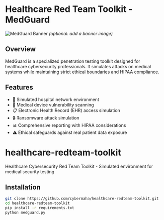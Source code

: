 
# Healthcare Red Team Toolkit - MedGuard

![MedGuard Banner](docs/banner.png) *(optional: add a banner image)*

## Overview
MedGuard is a specialized penetration testing toolkit designed for healthcare cybersecurity professionals. It simulates attacks on medical systems while maintaining strict ethical boundaries and HIPAA compliance.

## Features
- 🏥 Simulated hospital network environment
- 💉 Medical device vulnerability scanning
- 📋 Electronic Health Record (EHR) access simulation
- 🔒 Ransomware attack simulation
- 📊 Comprehensive reporting with HIPAA considerations
- ⚠️ Ethical safeguards against real patient data exposure



# healthcare-redteam-toolkit
Healthcare Cybersecurity Red Team Toolkit - Simulated environment for medical security testing

## Installation
```bash
git clone https://github.com/cybermaha/healthcare-redteam-toolkit.git
cd healthcare-redteam-toolkit
pip install -r requirements.txt
python medguard.py



